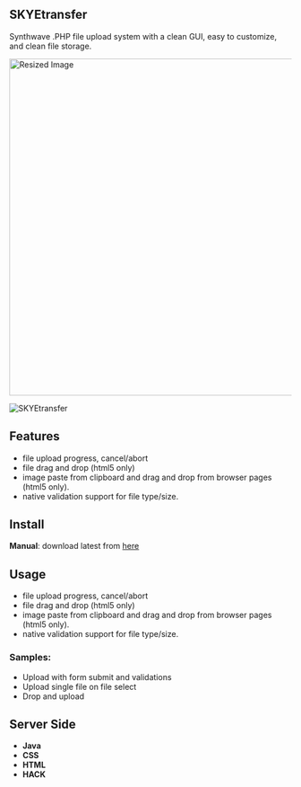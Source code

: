 ## <a name="SKYEtransfer"></a> SKYEtransfer
Synthwave .PHP file upload system with a clean GUI, easy to customize, and clean file storage.

<img src="https://github.com/user-attachments/assets/3a27beb3-cebd-4e81-a966-2e405c2a95af" alt="Resized Image" width="600">

![SKYEtransfer](https://github.com/user-attachments/assets/6463c9e9-d3cf-4cf7-a7a5-0ac2488aacc7)


## <a name="features"></a> Features
* file upload progress, cancel/abort
* file drag and drop (html5 only)
* image paste from clipboard and drag and drop from browser pages (html5 only).
* native validation support for file type/size.

## <a name="install"></a> Install
**Manual**: download latest from [here](https://github.com/NoChillFM/skyetransfer/releases/tag/Release)

## <a name="usage"></a> Usage
* file upload progress, cancel/abort
* file drag and drop (html5 only)
* image paste from clipboard and drag and drop from browser pages (html5 only).
* native validation support for file type/size.

### Samples:
* Upload with form submit and validations
* Upload single file on file select
* Drop and upload

## <a name="server"></a>Server Side
* <a name="java"></a>**Java**
* <a name="css"></a>**CSS**
* <a name="html"></a>**HTML**
* <a name="hack"></a>**HACK**

